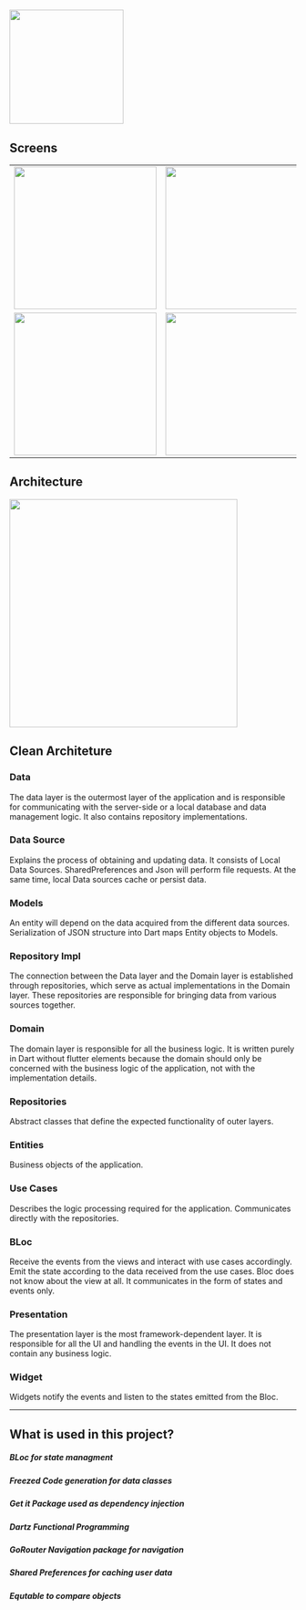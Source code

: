 <h1>   <img width="200px" src="https://user-images.githubusercontent.com/54272339/216791287-9921585c-7f40-42bc-856d-d15087696182.png"></h1>

## Screens
<table>
  <tr>
   <td><img width="250px" src="https://user-images.githubusercontent.com/54272339/216791668-8d4f547d-4cec-4ec0-bcbe-b8c45a938e77.png"></td>
   <td><img width="250px" src="https://user-images.githubusercontent.com/54272339/216791415-56126a2b-5e5d-457b-8c5b-e428971aa1dc.png"></td>
   <td><img width="250px" src="https://user-images.githubusercontent.com/54272339/216791546-2bb5e688-f2e0-41e7-8aec-6870f3db7d6a.png"></td>
 </tr>
 <tr>
   <td><img width="250px" src="https://user-images.githubusercontent.com/54272339/216791411-61b6d9c9-1d44-4a81-aedf-70e6651574c5.png"></td>
   <td><img width="250px" src="https://user-images.githubusercontent.com/54272339/216791409-2f2b6679-2c8b-4bfb-ab2d-5091d22047b1.png"></td>
   <td><img width="250px" src="https://user-images.githubusercontent.com/54272339/216791406-dd4bc62b-30b8-45fc-b68b-2a586713025c.png"></td>
</tr>
</table>


## Architecture

<img width="400px" src="https://user-images.githubusercontent.com/54272339/216790531-eabf218a-18c5-4557-991e-874462152c85.png">

## Clean Architeture

<h3>Data</h3> The data layer is the outermost layer of the application and is responsible for communicating with the server-side or a local database and data management logic. It also contains repository implementations.

<h3>Data Source</h3>  Explains the process of obtaining and updating data. It consists of Local Data Sources. SharedPreferences and Json will perform file requests. At the same time, local Data sources cache or persist data.

<h3>Models</h3> An entity will depend on the data acquired from the different data sources. Serialization of JSON structure into Dart maps Entity objects to Models.

<h3>Repository Impl</h3> The connection between the Data layer and the Domain layer is established through repositories, which serve as actual implementations in the Domain layer. These repositories are responsible for bringing data from various sources together.

<h3>Domain</h3> The domain layer is responsible for all the business logic. It is written purely in Dart without flutter elements because the domain should only be concerned with the business logic of the application, not with the implementation details.

<h3>Repositories</h3> Abstract classes that define the expected functionality of outer layers.

<h3>Entities</h3> Business objects of the application.

<h3>Use Cases</h3> Describes the logic processing required for the application. Communicates directly with the repositories.

<h3>BLoc</h3> Receive the events from the views and interact with use cases accordingly. Emit the state according to the data received from the use cases. Bloc does not know about the view at all. It communicates in the form of states and events only.

<h3>Presentation</h3> The presentation layer is the most framework-dependent layer. It is responsible for all the UI and handling the events in the UI. It does not contain any business logic.

<h3>Widget</h3>  Widgets notify the events and listen to the states emitted from the Bloc.

<hr>

<h2> What is used in this project?</h2>
<p><h5> BLoc for state managment</h5></p>
<p><h5>Freezed Code generation for data classes </h5></p>
<p><h5>Get it Package used as dependency injection</h5></p>
<p><h5>Dartz Functional Programming </h5></p>
<p><h5>GoRouter Navigation package for navigation</h5></p>
<p><h5>Shared Preferences for caching user data</h5></p>
<p><h5>Equtable to compare objects</h5> </p>

